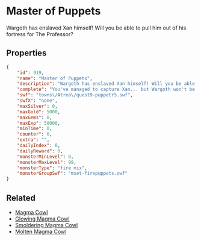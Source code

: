 # Master of Puppets

Wargoth has enslaved Xan himself! Will you be able to pull him out of his fortress for The Professor?

## Properties

```json
{
    "id": 919,
    "name": "Master of Puppets",
    "description": "Wargoth has enslaved Xan himself! Will you be able to pull him out of his fortress for The Professor?",
    "complete": "You've managed to capture Xan... but Wargoth won't be happy his prisoner is gone.",
    "swf": "towns\/Atrea\/quest9-puppetr5.swf",
    "swfX": "none",
    "maxSilver": 0,
    "maxGold": 5000,
    "maxGems": 0,
    "maxExp": 50000,
    "minTime": 0,
    "counter": 0,
    "extra": "",
    "dailyIndex": 0,
    "dailyReward": 0,
    "monsterMinLevel": 0,
    "monsterMaxLevel": 99,
    "monsterType": "fire mix",
    "monsterGroupSwf": "mset-firepuppets.swf"
}
```

## Related

- [Magma Cowl](../items/7131-magma-cowl.md)
- [Glowing Magma Cowl](../items/7132-glowing-magma-cowl.md)
- [Smoldering Magma Cowl](../items/7133-smoldering-magma-cowl.md)
- [Molten Magma Cowl](../items/7134-molten-magma-cowl.md)

